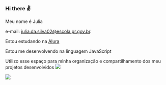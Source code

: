### Hi there :v:

Meu nome é Julia 

e-mail: julia.da.silva02@escola.pr.gov.br.

Estou estudando na [Alura](https://www.alura.com.br)

Estou me desenvolvendo na linguagem JavaScript

Utilizo esse espaço para minha organização e compartilhamento dos meu projetos desenvolvidos
[![](https://img.shields.io/badge/Instagram-E4405F?style=for-the-badge&logo=instagram&logoColor=white)](https://www.instagram.com/_juhsilvva/)

![](https://media.tenor.com/NQfq1liFH-8AAAAd/byuntear-sad.gif)

